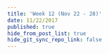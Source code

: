 ```yaml
---
title: 'Week 12 (Nov 22 - 28)'
date: 11/22/2017
published: true
hide_from_post_list: true
hide_git_sync_repo_link: false
---
```


<script src="https://3Dmol.csb.pitt.edu/build/3Dmol-min.js"></script>  

<div style="height: 300px; width: 300px; position: relative;" class='viewer_3Dmoljs' data-href='cp.cub' data-datatype='cube'></div>
